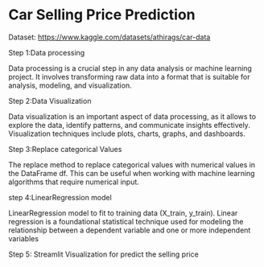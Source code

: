 # Car Selling Price Prediction

Dataset: https://www.kaggle.com/datasets/athirags/car-data

Step 1:Data processing

Data processing is a crucial step in any data analysis or machine learning project. It involves transforming raw data into a format that is suitable for analysis, modeling, and visualization.



Step 2:Data Visualization

Data visualization is an important aspect of data processing, as it allows to explore the data, identify patterns, and communicate insights effectively. Visualization techniques include plots, charts, graphs, and dashboards.



Step 3:Replace categorical Values

The replace method to replace categorical values with numerical values in the DataFrame df. This can be useful when working with machine learning algorithms that require numerical input.



step 4:LinearRegression model 

LinearRegression model to fit to training data (X_train, y_train).
Linear regression is a foundational statistical technique used for modeling the relationship between a dependent variable and one or more independent variables



Step 5: 
Streamlit Visualization for predict the selling price

